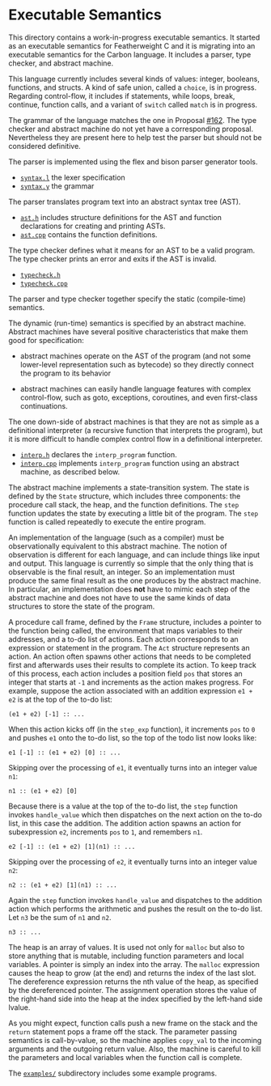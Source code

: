 # Executable Semantics

<!--
Part of the Carbon Language project, under the Apache License v2.0 with LLVM
Exceptions. See /LICENSE for license information.
SPDX-License-Identifier: Apache-2.0 WITH LLVM-exception
-->

This directory contains a work-in-progress executable semantics. It started as
an executable semantics for Featherweight C and it is migrating into an
executable semantics for the Carbon language. It includes a parser, type
checker, and abstract machine.

This language currently includes several kinds of values: integer, booleans,
functions, and structs. A kind of safe union, called a `choice`, is in progress.
Regarding control-flow, it includes if statements, while loops, break, continue,
function calls, and a variant of `switch` called `match` is in progress.

The grammar of the language matches the one in Proposal
[#162](https://github.com/carbon-language/carbon-lang/pull/162). The type
checker and abstract machine do not yet have a corresponding proposal.
Nevertheless they are present here to help test the parser but should not be
considered definitive.

The parser is implemented using the flex and bison parser generator tools.

-   [`syntax.l`](./syntax.l) the lexer specification
-   [`syntax.y`](./syntax.y) the grammar

The parser translates program text into an abstract syntax tree (AST).

-   [`ast.h`](./ast.h) includes structure definitions for the AST and function
    declarations for creating and printing ASTs.
-   [`ast.cpp`](./ast.cpp) contains the function definitions.

The type checker defines what it means for an AST to be a valid program. The
type checker prints an error and exits if the AST is invalid.

-   [`typecheck.h`](./typecheck.h)
-   [`typecheck.cpp`](./typecheck.cpp)

The parser and type checker together specify the static (compile-time)
semantics.

The dynamic (run-time) semantics is specified by an abstract machine. Abstract
machines have several positive characteristics that make them good for
specification:

-   abstract machines operate on the AST of the program (and not some
    lower-level representation such as bytecode) so they directly connect the
    program to its behavior

-   abstract machines can easily handle language features with complex
    control-flow, such as goto, exceptions, coroutines, and even first-class
    continuations.

The one down-side of abstract machines is that they are not as simple as a
definitional interpreter (a recursive function that interprets the program), but
it is more difficult to handle complex control flow in a definitional
interpreter.

-   [`interp.h`](./interp.h) declares the `interp_program` function.
-   [`interp.cpp`](./interp.cpp) implements `interp_program` function using an
    abstract machine, as described below.

The abstract machine implements a state-transition system. The state is defined
by the `State` structure, which includes three components: the procedure call
stack, the heap, and the function definitions. The `step` function updates the
state by executing a little bit of the program. The `step` function is called
repeatedly to execute the entire program.

An implementation of the language (such as a compiler) must be observationally
equivalent to this abstract machine. The notion of observation is different for
each language, and can include things like input and output. This language is
currently so simple that the only thing that is observable is the final result,
an integer. So an implementation must produce the same final result as the one
produces by the abstract machine. In particular, an implementation does **not**
have to mimic each step of the abstract machine and does not have to use the
same kinds of data structures to store the state of the program.

A procedure call frame, defined by the `Frame` structure, includes a pointer to
the function being called, the environment that maps variables to their
addresses, and a to-do list of actions. Each action corresponds to an expression
or statement in the program. The `Act` structure represents an action. An action
often spawns other actions that needs to be completed first and afterwards uses
their results to complete its action. To keep track of this process, each action
includes a position field `pos` that stores an integer that starts at `-1` and
increments as the action makes progress. For example, suppose the action
associated with an addition expression `e1 + e2` is at the top of the to-do
list:

    (e1 + e2) [-1] :: ...

When this action kicks off (in the `step_exp` function), it increments `pos` to
`0` and pushes `e1` onto the to-do list, so the top of the todo list now looks
like:

    e1 [-1] :: (e1 + e2) [0] :: ...

Skipping over the processing of `e1`, it eventually turns into an integer value
`n1`:

    n1 :: (e1 + e2) [0]

Because there is a value at the top of the to-do list, the `step` function
invokes `handle_value` which then dispatches on the next action on the to-do
list, in this case the addition. The addition action spawns an action for
subexpression `e2`, increments `pos` to `1`, and remembers `n1`.

    e2 [-1] :: (e1 + e2) [1](n1) :: ...

Skipping over the processing of `e2`, it eventually turns into an integer value
`n2`:

    n2 :: (e1 + e2) [1](n1) :: ...

Again the `step` function invokes `handle_value` and dispatches to the addition
action which performs the arithmetic and pushes the result on the to-do list.
Let `n3` be the sum of `n1` and `n2`.

    n3 :: ...

The heap is an array of values. It is used not only for `malloc` but also to
store anything that is mutable, including function parameters and local
variables. A pointer is simply an index into the array. The `malloc` expression
causes the heap to grow (at the end) and returns the index of the last slot. The
dereference expression returns the nth value of the heap, as specified by the
dereferenced pointer. The assignment operation stores the value of the
right-hand side into the heap at the index specified by the left-hand side
lvalue.

As you might expect, function calls push a new frame on the stack and the
`return` statement pops a frame off the stack. The parameter passing semantics
is call-by-value, so the machine applies `copy_val` to the incoming arguments
and the outgoing return value. Also, the machine is careful to kill the
parameters and local variables when the function call is complete.

The [`examples/`](./examples/) subdirectory includes some example programs.
